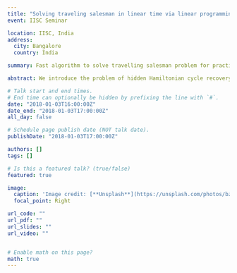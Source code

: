 ```yaml
---
title: "Solving traveling salesman in linear time via linear programming"
event: IISC Seminar

location: IISC, India
address:
  city: Bangalore
  country: India

summary: Fast algorithm to solve travelling salesman problem for practical instances.

abstract: We introduce the problem of hidden Hamiltonian cycle recovery, where there is an unknown Hamiltonian cycle in an n-vertex complete graph that needs to be inferred from noisy edge measurements. The measurements are independent and distributed according to $P$ for edges in the cycle and $Q$ otherwise. This formulation is motivated by a problem in genome assembly, where the goal is to order a set of contigs (genome subsequences) according to their positions on the genome using long-range linking measurements between the contigs. Computing the maximum likelihood estimate in this model reduces to a Traveling Salesman Problem (TSP). Despite the NP-hardness of TSP, we show that a simple linear programming (LP) relaxation, namely the fractional 2-factor (F2F) LP, recovers the hidden Hamiltonian cycle with high probability.

# Talk start and end times.
# End time can optionally be hidden by prefixing the line with `#`.
date: "2018-01-03T16:00:00Z"
date_end: "2018-01-03T17:00:00Z"
all_day: false

# Schedule page publish date (NOT talk date).
publishDate: "2018-01-03T17:00:00Z"

authors: []
tags: []

# Is this a featured talk? (true/false)
featured: true

image:
  caption: 'Image credit: [**Unsplash**](https://unsplash.com/photos/bzdhc5b3Bxs)'
  focal_point: Right

url_code: ""
url_pdf: ""
url_slides: ""
url_video: ""


# Enable math on this page?
math: true
---
```


